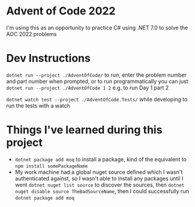 # Advent of Code 2022
I'm using this as an opportunity to practice C# using .NET 7.0 to solve the AOC 2022 problems

# Dev Instructions
`dotnet run --project ./AdventOfCode/` to run, enter the problem number and part number when prompted, or to run programmatically you can just `dotnet run --project ./AdventOfCode 1 2` e.g. to run Day 1 part 2

`dotnet watch test --project ./AdventOfCode.Tests/` while developing to run the tests with a watch

# Things I've learned during this project
* `dotnet package add moq` to install a package, kind of the equivalent to `npm install somePackageName`
* My work machine had a global nuget source defined which I wasn't authenticated against, so I wasn't able to install any packages until I went `dotnet nuget list source` to discover the sources, then `dotnet nuget disable source TheBadSourceName`, then I could successfully run `dotnet package add moq`